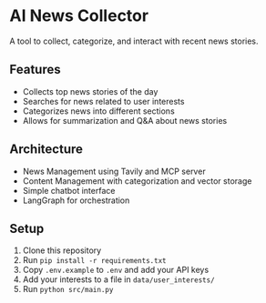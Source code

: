 # AI News Collector

A tool to collect, categorize, and interact with recent news stories.

## Features
- Collects top news stories of the day
- Searches for news related to user interests
- Categorizes news into different sections
- Allows for summarization and Q&A about news stories

## Architecture
- News Management using Tavily and MCP server
- Content Management with categorization and vector storage
- Simple chatbot interface
- LangGraph for orchestration

## Setup
1. Clone this repository
2. Run `pip install -r requirements.txt`
3. Copy `.env.example` to `.env` and add your API keys
4. Add your interests to a file in `data/user_interests/`
5. Run `python src/main.py`
